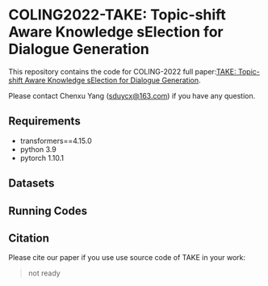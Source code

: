 # COLING2022-TAKE: Topic-shift Aware Knowledge sElection for Dialogue Generation
This repository contains the code for COLING-2022 full paper:[TAKE: Topic-shift Aware Knowledge sElection for Dialogue Generation](http://baidu.com).


Please contact Chenxu Yang (sduycx@163.com) if you have any question.
## Requirements
- transformers==4.15.0
- python 3.9
- pytorch 1.10.1
## Datasets

## Running Codes

## Citation
Please cite our paper if you use use source code of TAKE in your work:
> not ready
